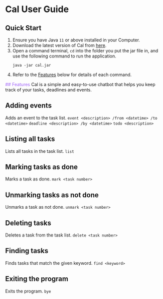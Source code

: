 # Cal User Guide

## Quick Start
1. Ensure you have Java `11` or above installed in your Computer.
2. Download the latest version of Cal from [here](https://github.com/ValenciaLim/ip/releases/tag/Level-10).
3. Open a command terminal, `cd` into the folder you put the jar file in, and use the following command to run the application.
   ```
   java -jar cal.jar
   ```
4. Refer to the [Features](#features) below for details of each command.

<span style="color: #A366F9">## Features</span>
Cal is a simple and easy-to-use chatbot that helps you keep track of your tasks, deadlines and events.

## Adding events
Adds an event to the task list.
```event <description> /from <datetime> /to <datetime>```
```deadline <description> /by <datetime>```
```todo <description>```

## Listing all tasks
Lists all tasks in the task list.
```list```

## Marking tasks as done
Marks a task as done.
```mark <task number>```

## Unmarking tasks as not done
Unmarks a task as not done.
```unmark <task number>```

## Deleting tasks
Deletes a task from the task list.
```delete <task number>```

## Finding tasks
Finds tasks that match the given keyword.
```find <keyword>```

## Exiting the program
Exits the program.
```bye```
